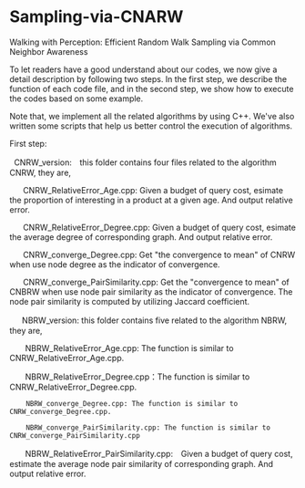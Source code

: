 # Sampling-via-CNARW
Walking with Perception: Efficient Random Walk Sampling via Common Neighbor Awareness

To let readers have a good understand about our codes, we now give a detail description by following two steps. In the first step, we describe the function of each code file, and in the second step, we show how to execute the codes based on some example.

Note that, we implement all the related algorithms by using C++. We've also written some scripts that help us better control the execution of algorithms.

First step:

    CNRW_version:　this folder contains four files related to the algorithm CNRW, they are,
    
       CNRW_RelativeError_Age.cpp: Given a budget of query cost, esimate the proportion of interesting in a product at a given age. And output relative error.
       
       CNRW_RelativeError_Degree.cpp: Given a budget of query cost, esimate the average degree of corresponding graph. And output relative error.
       
       CNRW_converge_Degree.cpp: Get "the convergence to mean" of CNRW when use node degree as the indicator of convergence.
       
       CNRW_converge_PairSimilarity.cpp: Get the "convergence to mean" of CNBRW when use node pair similarity as the indicator of convergence. The node pair similarity is computed by utilizing Jaccard coefficient.
   
   　NBRW_version: this folder contains five related to the algorithm NBRW, they are,
        
        NBRW_RelativeError_Age.cpp: The function is similar to CNRW_RelativeError_Age.cpp.
        
        NBRW_RelativeError_Degree.cpp：The function is similar to CNRW_RelativeError_Degree.cpp.
        
        NBRW_converge_Degree.cpp: The function is similar to CNRW_converge_Degree.cpp.
        
        NBRW_converge_PairSimilarity.cpp: The function is similar to CNRW_converge_PairSimilarity.cpp
        
        NBRW_RelativeError_PairSimilarity.cpp:　Given a budget of query cost, estimate the average node pair similarity of corresponding graph. And output relative error.
       
